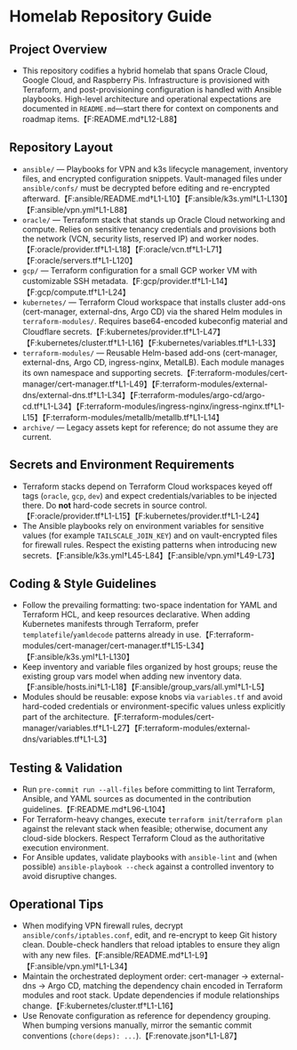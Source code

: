 # Homelab Repository Guide

## Project Overview
- This repository codifies a hybrid homelab that spans Oracle Cloud, Google Cloud, and Raspberry Pis. Infrastructure is provisioned with Terraform, and post-provisioning configuration is handled with Ansible playbooks. High-level architecture and operational expectations are documented in `README.md`—start there for context on components and roadmap items.【F:README.md†L12-L88】

## Repository Layout
- `ansible/` — Playbooks for VPN and k3s lifecycle management, inventory files, and encrypted configuration snippets. Vault-managed files under `ansible/confs/` must be decrypted before editing and re-encrypted afterward.【F:ansible/README.md†L1-L10】【F:ansible/k3s.yml†L1-L130】【F:ansible/vpn.yml†L1-L88】
- `oracle/` — Terraform stack that stands up Oracle Cloud networking and compute. Relies on sensitive tenancy credentials and provisions both the network (VCN, security lists, reserved IP) and worker nodes.【F:oracle/provider.tf†L1-L18】【F:oracle/vcn.tf†L1-L71】【F:oracle/servers.tf†L1-L120】
- `gcp/` — Terraform configuration for a small GCP worker VM with customizable SSH metadata.【F:gcp/provider.tf†L1-L14】【F:gcp/compute.tf†L1-L24】
- `kubernetes/` — Terraform Cloud workspace that installs cluster add-ons (cert-manager, external-dns, Argo CD) via the shared Helm modules in `terraform-modules/`. Requires base64-encoded kubeconfig material and Cloudflare secrets.【F:kubernetes/provider.tf†L1-L47】【F:kubernetes/cluster.tf†L1-L16】【F:kubernetes/variables.tf†L1-L33】
- `terraform-modules/` — Reusable Helm-based add-ons (cert-manager, external-dns, Argo CD, ingress-nginx, MetalLB). Each module manages its own namespace and supporting secrets.【F:terraform-modules/cert-manager/cert-manager.tf†L1-L49】【F:terraform-modules/external-dns/external-dns.tf†L1-L34】【F:terraform-modules/argo-cd/argo-cd.tf†L1-L34】【F:terraform-modules/ingress-nginx/ingress-nginx.tf†L1-L15】【F:terraform-modules/metallb/metallb.tf†L1-L14】
- `archive/` — Legacy assets kept for reference; do not assume they are current.

## Secrets and Environment Requirements
- Terraform stacks depend on Terraform Cloud workspaces keyed off tags (`oracle`, `gcp`, `dev`) and expect credentials/variables to be injected there. Do **not** hard-code secrets in source control.【F:oracle/provider.tf†L1-L15】【F:kubernetes/provider.tf†L1-L24】
- The Ansible playbooks rely on environment variables for sensitive values (for example `TAILSCALE_JOIN_KEY`) and on vault-encrypted files for firewall rules. Respect the existing patterns when introducing new secrets.【F:ansible/k3s.yml†L45-L84】【F:ansible/vpn.yml†L49-L73】

## Coding & Style Guidelines
- Follow the prevailing formatting: two-space indentation for YAML and Terraform HCL, and keep resources declarative. When adding Kubernetes manifests through Terraform, prefer `templatefile`/`yamldecode` patterns already in use.【F:terraform-modules/cert-manager/cert-manager.tf†L15-L34】【F:ansible/k3s.yml†L1-L130】
- Keep inventory and variable files organized by host groups; reuse the existing group vars model when adding new inventory data.【F:ansible/hosts.ini†L1-L18】【F:ansible/group_vars/all.yml†L1-L5】
- Modules should be reusable: expose knobs via `variables.tf` and avoid hard-coded credentials or environment-specific values unless explicitly part of the architecture.【F:terraform-modules/cert-manager/variables.tf†L1-L27】【F:terraform-modules/external-dns/variables.tf†L1-L3】

## Testing & Validation
- Run `pre-commit run --all-files` before committing to lint Terraform, Ansible, and YAML sources as documented in the contribution guidelines.【F:README.md†L96-L104】
- For Terraform-heavy changes, execute `terraform init`/`terraform plan` against the relevant stack when feasible; otherwise, document any cloud-side blockers. Respect Terraform Cloud as the authoritative execution environment.
- For Ansible updates, validate playbooks with `ansible-lint` and (when possible) `ansible-playbook --check` against a controlled inventory to avoid disruptive changes.

## Operational Tips
- When modifying VPN firewall rules, decrypt `ansible/confs/iptables.conf`, edit, and re-encrypt to keep Git history clean. Double-check handlers that reload iptables to ensure they align with any new files.【F:ansible/README.md†L1-L9】【F:ansible/vpn.yml†L1-L34】
- Maintain the orchestrated deployment order: cert-manager → external-dns → Argo CD, matching the dependency chain encoded in Terraform modules and root stack. Update dependencies if module relationships change.【F:kubernetes/cluster.tf†L1-L16】
- Use Renovate configuration as reference for dependency grouping. When bumping versions manually, mirror the semantic commit conventions (`chore(deps): ...`).【F:renovate.json†L1-L87】
